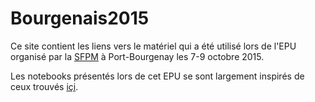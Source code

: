 # Bourgenais2015
Ce site contient les liens vers le matériel qui a été utilisé lors de l'EPU organisé par la [SFPM](http://www.sfpm.asso.fr/) à Port-Bourgenay les 7-9 octobre 2015.

Les notebooks présentés lors de cet EPU se sont largement inspirés de ceux trouvés [içi](http://insightsoftwareconsortium.github.io/SimpleITK-Notebooks/).